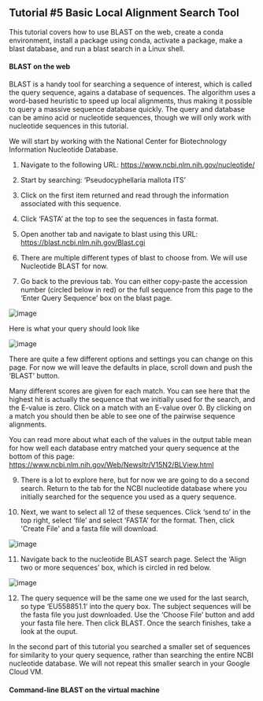 ## Tutorial #5 Basic Local Alignment Search Tool

This tutorial covers how to use BLAST on the web, create a conda environment, install a package using conda, activate a package, make a blast database, and run a blast search in a Linux shell.

#### BLAST on the web

BLAST is a handy tool for searching a sequence of interest, which is called the query sequence, agains a database of sequences. The algorithm  uses a word-based heuristic to speed up local alignments, thus making it possible to query a massive sequence database quickly. The query and database can be amino acid or nucleotide sequences, though we will only work with nucleotide sequences in this tutorial. 

We will start by working with the National Center for Biotechnology Information Nucleotide Database. 

1. Navigate to the following URL: https://www.ncbi.nlm.nih.gov/nucleotide/

2.	Start by searching: ‘Pseudocyphellaria mallota ITS’

3.	Click on the first item returned and read through the information associated with this sequence.

5.	Click ‘FASTA’ at the top to see the sequences in fasta format.

6.	Open another tab and navigate to blast using this URL: https://blast.ncbi.nlm.nih.gov/Blast.cgi

7.	There are multiple different types of blast to choose from. We will use Nucleotide BLAST for now.

8.	Go back to the previous tab. You can either copy-paste the accession number (circled below in red) or the full sequence from this page to the ‘Enter Query Sequence’ box on the blast page.

![image](https://user-images.githubusercontent.com/17323363/177419182-99aeacc5-2fe9-475e-a07b-24351aa3285b.png)

Here is what your query should look like

![image](https://user-images.githubusercontent.com/17323363/177419206-b1c08428-e568-467a-bf31-67de26613df5.png)

There are quite a few different options and settings you can change on this page. For now we will leave the defaults in place, scroll down and push the ‘BLAST’ button.

Many different scores are given for each match. You can see here that the highest hit is actually the sequence that we initially used for the search, and the E-value is zero. Click on a match with an E-value over 0.  By clicking on a match you should then be able to see one of the pairwise sequence alignments. 

You can read more about what each of the values in the output table mean for how well each database entry matched your query sequence at the bottom of this page: https://www.ncbi.nlm.nih.gov/Web/Newsltr/V15N2/BLView.html 

9. There is a lot to explore here, but for now we are going to do a second search. Return to the tab for the NCBI nucleotide database where you initially searched for the sequence you used as a query sequence.  

10.	Next, we want to select all 12 of these sequences. Click ‘send to’ in the top right, select ‘file’ and select ‘FASTA’ for the format. Then, click 'Create File' and a fasta file will download.

![image](https://user-images.githubusercontent.com/17323363/177420539-b67bcf33-c063-4170-8b8e-9ff8fdffe15d.png)

11. Navigate back to the nucleotide BLAST search page. Select the ‘Align two or more sequences’ box, which is circled in red below. 

![image](https://user-images.githubusercontent.com/17323363/177420709-1e09a218-1a1a-4993-a35e-d83d81b47fcc.png)

12.	The query sequence will be the same one we used for the last search, so type ‘EU558851.1’ into the query box. The subject sequences will be the fasta file you just downloaded. Use the ‘Choose File’ button and add your fasta file here. Then click BLAST. Once the search finishes, take a look at the ouput.

In the second part of this tutorial you searched a smaller set of sequences for similarity to your query sequence, rather than searching the entire NCBI nucleotide database. We will not repeat this smaller search in your Google Cloud VM.

#### Command-line BLAST on the virtual machine

